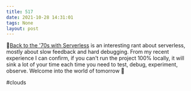 ```yaml
---
title: 517
date: 2021-10-28 14:31:01
tags: None
layout: post
---
```


📄[Back to the '70s with Serverless](http://evrl.com/devops/cloud/2020/12/18/serverless.html) is an interesting rant about serverless, mostly about slow feedback and hard debugging. From my recent experience I can confirm, if you can't run the project 100% locally, it will sink a lot of your time each time you need to test, debug, experiment, observe. Welcome into the world of tomorrow 👀

#clouds

